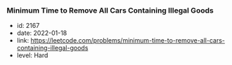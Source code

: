### Minimum Time to Remove All Cars Containing Illegal Goods

* id: 2167
* date: 2022-01-18
* link: https://leetcode.com/problems/minimum-time-to-remove-all-cars-containing-illegal-goods
* level: Hard
